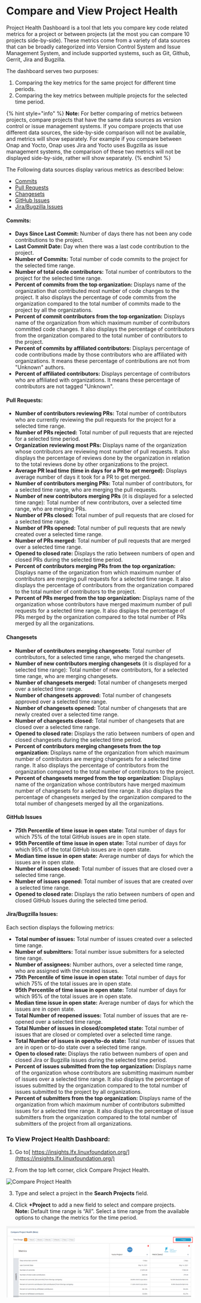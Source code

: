 # Compare and View Project Health

Project Health Dashboard is a tool that lets you compare key code related metrics for a project or between projects \(at the most you can compare 10 projects side-by-side\). These metrics come from a variety of data sources that can be broadly categorized into Version Control System and Issue Management System, and include supported systems, such as Git, Github, Gerrit, Jira and Bugzilla.

The dashboard serves two purposes:

1. Comparing the key metrics for the same project for different time periods.
2. Comparing the key metrics between multiple projects for the selected time period.

{% hint style="info" %}
**Note:** For better comparing of metrics between projects, compare projects that have the same data sources as version control or issue management systems. If you compare projects that use different data sources, the side-by-side comparison will not be available, and metrics will show separately. For example if you compare between Onap and Yocto, Onap uses Jira and Yocto uses Bugzilla as issue management systems, the comparison of these two metrics will not be displayed side-by-side, rather will show separately.
{% endhint %}

The Following data sources display various metrics as described below:

* [Commits](compare-and-view-project-health.md#commits)
* [Pull Requests](compare-and-view-project-health.md#pull-requests)
* [Changesets](compare-and-view-project-health.md#changesets)
* [GitHub Issues](compare-and-view-project-health.md#github-issues)
* [Jira/Bugzilla Issues](compare-and-view-project-health.md#jira-bugzilla-issues)

#### **Commits:**

* **Days Since Last Commit:** Number of days there has not been any code contributions to the project.
* **Last Commit Date:** Day when there was a last code contribution to the project.
* **Number of Commits:** Total number of code commits to the project for the selected time range.
* **Number of total code contributors:** Total number of contributors to the project for the selected time range.
* **Percent of commits from the top organization:** Displays name of the organization that contributed most number of code changes to the project. It also displays the percentage of code commits from the organization compared to the total number of commits made to the project by all the organizations.
* **Percent of commit contributors from the top organization:** Displays name of the organization from which maximum number of contributors committed code changes. It also displays the percentage of contributors from the organization compared to the total number of contributors to the project.
* **Percent of commits by affiliated contributors:** Displays percentage of code contributions made by those contributors who are affiliated with organizations. It means these percentage of contributions are not from "Unknown" authors.
* **Percent of affiliated contributors:** Displays percentage of contributors who are affiliated with organizations. It means these percentage of contributors are not tagged "Unknown".

#### **Pull Requests:**

* **Number of contributors reviewing PRs:** Total number of contributors who are currently reviewing the pull requests for the project for a selected time range.
* **Number of PRs rejected:** Total number of pull requests that are rejected for a selected time period.
* **Organization reviewing most PRs:** Displays name of the organization whose contributors are reviewing most number of pull requests. It also displays the percentage of reviews done by the organization in relation to the total reviews done by other organizations to the project.
* **Average PR lead time \(time in days for a PR to get merged\):** Displays average number of days it took for a PR to get merged.
* **Number of contributors merging PRs:** Total number of contributors, for a selected time range, who are merging the pull requests.
* **Number of new contributors merging PRs** \(it is displayed for a selected time range\): Total number of new contributors, over a selected time range, who are merging PRs.
* **Number of PRs closed:** Total number of pull requests that are closed for a selected time range.
* **Number of PRs opened:** Total number of pull requests that are newly created over a selected time range.
* **Number of PRs merged:** Total number of pull requests that are merged over a selected time range.
* **Opened to closed rate:** Displays the ratio between numbers of open and closed PRs during the selected time period.
* **Percent of contributors merging PRs from the top organization:** Displays name of the organization from which maximum number of contributors are merging pull requests for a selected time range. It also displays the percentage of contributors from the organization compared to the total number of contributors to the project.
* **Percent of PRs merged from the top organization:** Displays name of the organization whose contributors have merged maximum number of pull requests for a selected time range. It also displays the percentage of PRs merged by the organization compared to the total number of PRs merged by all the organizations.

#### **Changesets**

* **Number of contributors merging changesets:** Total number of contributors, for a selected time range, who merged the changesets.
* **Number of new contributors merging changesets** \(it is displayed for a selected time range\): Total number of new contributors, for a selected time range, who are merging changesets.
* **Number of changesets merged:** Total number of changesets merged over a selected time range.
* **Number of changesets approved:** Total number of changesets approved over a selected time range.
* **Number of changesets opened:** Total number of changesets that are newly created over a selected time range.
* **Number of changesets closed:** Total number of changesets that are closed over a selected time range.
* **Opened to closed rate:** Displays the ratio between numbers of open and closed changesets during the selected time period.
* **Percent of contributors merging changesets from the top organization:** Displays name of the organization from which maximum number of contributors are merging changesets for a selected time range. It also displays the percentage of contributors from the organization compared to the total number of contributors to the project.
* **Percent of changesets merged from the top organization:** Displays name of the organization whose contributors have merged maximum number of changesets for a selected time range. It also displays the percentage of changesets merged by the organization compared to the total number of changesets merged by all the organizations.

#### **GitHub Issues**

* **75th Percentile of time issue in open state:** Total number of days for which 75% of the total GitHub issues are in open state.
* **95th Percentile of time issue in open state:** Total number of days for which 95% of the total GitHub issues are in open state.
* **Median time issue in open state:** Average number of days for which the issues are in open state.
* **Number of issues closed:** Total number of issues that are closed over a selected time range.
* **Number of issues opened:** Total number of issues that are created over a selected time range.
* **Opened to closed rate:** Displays the ratio between numbers of open and closed GitHub Issues during the selected time period.

#### **Jira/Bugzilla Issues:**

Each section displays the following metrics:

* **Total number of issues:** Total number of issues created over a selected time range.
* **Number of submitters:** Total number issue submitters for a selected time range.
* **Number of assignees:** Number authors, over a selected time range, who are assigned with the created issues.
* **75th Percentile of time issue in open state:** Total number of days for which 75% of the total issues are in open state.
* **95th Percentile of time issue in open state:** Total number of days for which 95% of the total issues are in open state.
* **Median time issue in open state:** Average number of days for which the issues are in open state.
* **Total Number of reopened issues:** Total number of issues that are re-opened over a selected time range.
* **Total Number of issues in closed/completed state:** Total number of issues that are closed or completed over a selected time range.
* **Total Number of issues in open/to-do state:** Total number of issues that are in open or to-do state over a selected time range.
* **Open to closed rate:** Displays the ratio between numbers of open and closed Jira or Bugzilla issues during the selected time period.
* **Percent of issues submitted from the top organization:** Displays name of the organization whose contributors are submitting maximum number of issues over a selected time range. It also displays the percentage of issues submitted by the organization compared to the total number of issues submitted to the project by all organizations.
* **Percent of submitters from the top organization:** Displays name of the organization from which maximum number of contributors submitted issues for a selected time range. It also displays the percentage of issue submitters from the organization compared to the total number of submitters of the project from all organizations.

### **To View Project Health Dashboard:**

 1. Go to[ https://insights.lfx.linuxfoundation.org/](https://insights.lfx.linuxfoundation.org/)

2. From the top left corner, click Compare Project Health.

![Compare Project Health](https://lh5.googleusercontent.com/jkn4-dxyPJSXTkbZKrpvsv56tnE8v0Alhsfc5_1Ok_P8MHuD-hMPhVx8Q_nw8U42RgIDJrooQ1n6SmODF4VcYIGbfCJXxFHN_i1yc8X4-acn0fgHRxRz3zAXbCMbp33ekFlul0i2)

3. Type and select a project in the **Search Projects** field.

4. Click **+Project** to add a new field to select and compare projects.   
**Note:** Default time range is “All”. Select a time range from the available options to change the metrics for the time period.

![Compare Project Health](../../.gitbook/assets/compare-project-health.png)



